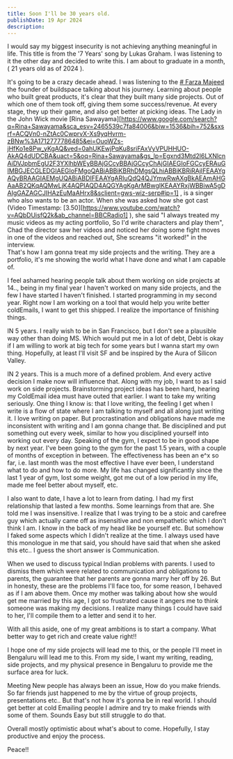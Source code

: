 ```yaml
---
title: Soon I'll be 30 years old.
publishDate: 19 Apr 2024
description: 
---
```


I would say my biggest insecurity is not achieving anything meaningful in life.
This title is from the '7 Years' song by Lukas Graham. I was listening to it the other day and decided to write this. I am about to graduate in a month, ( 21 years old as of 2024 ).

It's going to be a crazy decade ahead.
I was listening to the [# Farza Majeed](https://www.linkedin.com/in/farza-majeed-76685612a/overlay/about-this-profile/) the founder of buildspace talking about his journey. Learning about people who built great products, it's clear that they built many side projects. Out of which one of them took off, giving them some success/revenue. At every stage, they up their game, and also get better at picking ideas.
The Lady in the John Wick movie [Rina Sawayama][https://www.google.com/search?q=Rina+Sawayama&sca_esv=2465539c7fa84006&biw=1536&bih=752&sxsrf=ACQVn0-nZtAc0CwprvX-Xs9yqHvrm-zBNw%3A1712777786485&ei=OuoWZs-jHfKo1e8Pw_yKgAQ&ved=0ahUKEwjPqKu8sriFAxVyVPUHHUO-AkAQ4dUDCBA&uact=5&oq=Rina+Sawayama&gs_lp=Egxnd3Mtd2l6LXNlcnAiDVJpbmEgU2F3YXlhbWEyBBAjGCcyBBAjGCcyChAjGIAEGIoFGCcyERAuGIMBGJECGLEDGIAEGIoFMgoQABiABBiKBRhDMgsQLhiABBiKBRiRAjIFEAAYgAQyBRAAGIAEMgUQABiABDIFEAAYgARIuQdQ4QJYmwRwAXgBkAEAmAHGAaAB2QKqAQMwLjK4AQPIAQD4AQGYAgKgArMBwgIKEAAYRxjWBBiwA5gDAIgGAZAGCJIHAzEuMaAHrx8&sclient=gws-wiz-serp#ip=1] , is a singer who also wants to be an actor.
When she was asked how she got cast (Video Timestamp: [3.50][https://www.youtube.com/watch?v=AQbDUisfQ2k&ab_channel=BBCRadio1] ), she said "I always treated my music videos as my acting portfolio, So I'd write characters and play them", Chad the director saw her videos and noticed her doing some fight moves in one of the videos and reached out, She screams "it worked!" in the interview.  
That's how I am gonna treat my side projects and the writing. They are a portfolio, it's me showing the world what I have done and what I am capable of.

I feel ashamed hearing people talk about them working on side projects at 14.., being in my final year I haven't worked on many side projects, and the few I have started I haven't finished. I started programming in my second year. Right now I am working on a tool that would help you write better coldEmails, I want to get this shipped. I realize the importance of finishing things.

IN 5 years.
I really wish to be in San Francisco, but I don't see a plausible way other than doing MS. Which would put me in a lot of debt, Debt is okay if I am willing to work at big tech for some years but I wanna start my own thing. Hopefully, at least I'll visit SF and be inspired by the Aura of Silicon Valley.

IN 2 years.
This is a much more of a defined problem. And every active decision I make now will influence that.
Along with my job, I want to as I said work on side projects. Brainstorming project ideas has been hard, hearing my ColdEmail idea must have outed that earlier.
I want to take my writing seriously. One thing I know is: that I love writing, the feeling I get when I write is a flow of state where I am talking to myself and all along just writing it. I love writing on paper. But procrastination and obligations have made me inconsistent with writing and I am gonna change that.
Be disciplined and put something out every week, similar to how you disciplined yourself into working out every day.
Speaking of the gym, I expect to be in good shape by next year.
I've been going to the gym for the past 1.5 years, with a couple of months of exception in between. The effectiveness has been an e^x so far, i.e. last month was the most effective I have ever been, I understand what to do and how to do more. My life has changed significantly since the last 1 year of gym, lost some weight, got me out of a low period in my life, made me feel better about myself, etc.

I also want to date, I have a lot to learn from dating. I had my first relationship that lasted a few months. Some learnings from that are.
She told me I was insensitive. I realize that I was trying to be a stoic and carefree guy which actually came off as insensitive and non empathetic which I don't think I am. I know in the back of my head like be yourself etc. But somehow I faked some aspects which I didn't realize at the time. 
I always used have this monologue in me that said, you should have said that when she asked this etc.. I guess the short answer is Communication.

When we used to discuss typical Indian problems with parents. I used to dismiss them which were related to communication and obligations to parents, the guarantee that her parents are gonna marry her off by 26. But in honesty, these are the problems I'll face too, for some reason, I behaved as if I am above them. Once my mother was talking about how she would get me married by this age, I got so frustrated cause it angers me to think someone was making my decisions. 
I realize many things I could have said to her, I'll compile them to a letter and send it to her.

With all this aside, one of my great ambitions is to start a company. What better way to get rich and create value right!!

I hope one of my side projects will lead me to this, or the people I'll meet in Bengaluru will lead me to this. From my side, I want my writing, reading, side projects, and my physical presence in Bengaluru to provide me the surface area for luck.

Meeting New people has always been an issue, How do you make friends. So far friends just happened to me by the virtue of group projects, presentations etc.. But that's not how it's gonna be in real world. I should get better at cold Emailing people I admire and try to make friends with some of them. Sounds Easy but still struggle to do that.

Overall mostly optimistic about what's about to come. Hopefully, I stay productive and enjoy the process.

Peace!!
 